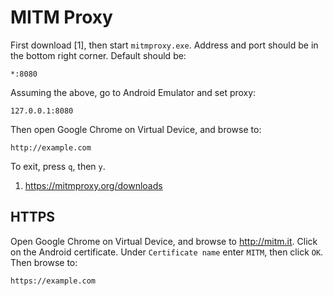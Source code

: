 # MITM Proxy

First download [1], then start `mitmproxy.exe`. Address and port should be in
the bottom right corner. Default should be:

~~~
*:8080
~~~

Assuming the above, go to Android Emulator and set proxy:

~~~
127.0.0.1:8080
~~~

Then open Google Chrome on Virtual Device, and browse to:

~~~
http://example.com
~~~

To exit, press `q`, then `y`.

1. https://mitmproxy.org/downloads

## HTTPS

Open Google Chrome on Virtual Device, and browse to <http://mitm.it>. Click on
the Android certificate. Under `Certificate name` enter `MITM`, then click
`OK`. Then browse to:

~~~
https://example.com
~~~
